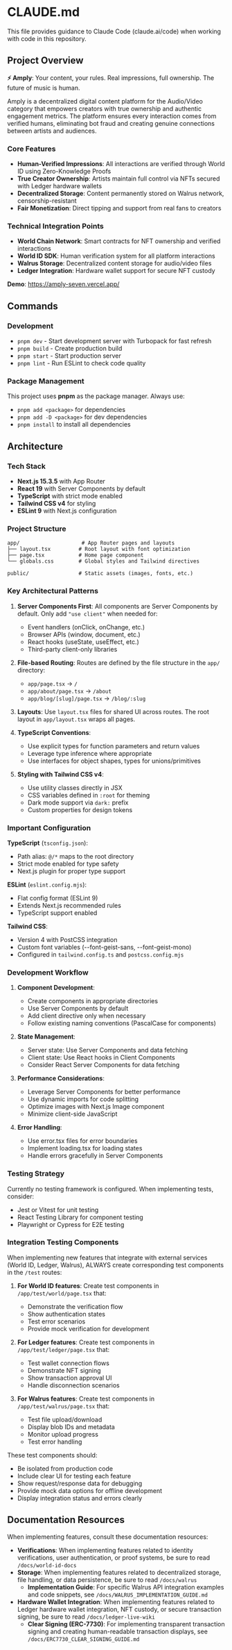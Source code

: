 # CLAUDE.md

This file provides guidance to Claude Code (claude.ai/code) when working with code in this repository.

## Project Overview

**⚡ Amply**: Your content, your rules. Real impressions, full ownership. The future of music is human.

Amply is a decentralized digital content platform for the Audio/Video category that empowers creators with true ownership and authentic engagement metrics. The platform ensures every interaction comes from verified humans, eliminating bot fraud and creating genuine connections between artists and audiences.

### Core Features
- **Human-Verified Impressions**: All interactions are verified through World ID using Zero-Knowledge Proofs
- **True Creator Ownership**: Artists maintain full control via NFTs secured with Ledger hardware wallets
- **Decentralized Storage**: Content permanently stored on Walrus network, censorship-resistant
- **Fair Monetization**: Direct tipping and support from real fans to creators

### Technical Integration Points
- **World Chain Network**: Smart contracts for NFT ownership and verified interactions
- **World ID SDK**: Human verification system for all platform interactions
- **Walrus Storage**: Decentralized content storage for audio/video files
- **Ledger Integration**: Hardware wallet support for secure NFT custody

**Demo**: https://amply-seven.vercel.app/

## Commands

### Development
- `pnpm dev` - Start development server with Turbopack for fast refresh
- `pnpm build` - Create production build
- `pnpm start` - Start production server
- `pnpm lint` - Run ESLint to check code quality

### Package Management
This project uses **pnpm** as the package manager. Always use:
- `pnpm add <package>` for dependencies
- `pnpm add -D <package>` for dev dependencies
- `pnpm install` to install all dependencies

## Architecture

### Tech Stack
- **Next.js 15.3.5** with App Router
- **React 19** with Server Components by default
- **TypeScript** with strict mode enabled
- **Tailwind CSS v4** for styling
- **ESLint 9** with Next.js configuration

### Project Structure
```
app/                    # App Router pages and layouts
├── layout.tsx         # Root layout with font optimization
├── page.tsx           # Home page component
└── globals.css        # Global styles and Tailwind directives

public/                # Static assets (images, fonts, etc.)
```

### Key Architectural Patterns

1. **Server Components First**: All components are Server Components by default. Only add `"use client"` when needed for:
   - Event handlers (onClick, onChange, etc.)
   - Browser APIs (window, document, etc.)
   - React hooks (useState, useEffect, etc.)
   - Third-party client-only libraries

2. **File-based Routing**: Routes are defined by the file structure in the `app/` directory:
   - `app/page.tsx` → `/`
   - `app/about/page.tsx` → `/about`
   - `app/blog/[slug]/page.tsx` → `/blog/:slug`

3. **Layouts**: Use `layout.tsx` files for shared UI across routes. The root layout in `app/layout.tsx` wraps all pages.

4. **TypeScript Conventions**:
   - Use explicit types for function parameters and return values
   - Leverage type inference where appropriate
   - Use interfaces for object shapes, types for unions/primitives

5. **Styling with Tailwind CSS v4**:
   - Use utility classes directly in JSX
   - CSS variables defined in `:root` for theming
   - Dark mode support via `dark:` prefix
   - Custom properties for design tokens

### Important Configuration

**TypeScript** (`tsconfig.json`):
- Path alias: `@/*` maps to the root directory
- Strict mode enabled for type safety
- Next.js plugin for proper type support

**ESLint** (`eslint.config.mjs`):
- Flat config format (ESLint 9)
- Extends Next.js recommended rules
- TypeScript support enabled

**Tailwind CSS**:
- Version 4 with PostCSS integration
- Custom font variables (--font-geist-sans, --font-geist-mono)
- Configured in `tailwind.config.ts` and `postcss.config.mjs`

### Development Workflow

1. **Component Development**:
   - Create components in appropriate directories
   - Use Server Components by default
   - Add client directive only when necessary
   - Follow existing naming conventions (PascalCase for components)

2. **State Management**:
   - Server state: Use Server Components and data fetching
   - Client state: Use React hooks in Client Components
   - Consider React Server Components for data fetching

3. **Performance Considerations**:
   - Leverage Server Components for better performance
   - Use dynamic imports for code splitting
   - Optimize images with Next.js Image component
   - Minimize client-side JavaScript

4. **Error Handling**:
   - Use error.tsx files for error boundaries
   - Implement loading.tsx for loading states
   - Handle errors gracefully in Server Components

### Testing Strategy
Currently no testing framework is configured. When implementing tests, consider:
- Jest or Vitest for unit testing
- React Testing Library for component testing
- Playwright or Cypress for E2E testing

### Integration Testing Components
When implementing new features that integrate with external services (World ID, Ledger, Walrus), ALWAYS create corresponding test components in the `/test` routes:

1. **For World ID features**: Create test components in `/app/test/world/page.tsx` that:
   - Demonstrate the verification flow
   - Show authentication states
   - Test error scenarios
   - Provide mock verification for development

2. **For Ledger features**: Create test components in `/app/test/ledger/page.tsx` that:
   - Test wallet connection flows
   - Demonstrate NFT signing
   - Show transaction approval UI
   - Handle disconnection scenarios

3. **For Walrus features**: Create test components in `/app/test/walrus/page.tsx` that:
   - Test file upload/download
   - Display blob IDs and metadata
   - Monitor upload progress
   - Test error handling

These test components should:
- Be isolated from production code
- Include clear UI for testing each feature
- Show request/response data for debugging
- Provide mock data options for offline development
- Display integration status and errors clearly

## Documentation Resources

When implementing features, consult these documentation resources:

- **Verifications**: When implementing features related to identity verifications, user authentication, or proof systems, be sure to read `/docs/world-id-docs`
- **Storage**: When implementing features related to decentralized storage, file handling, or data persistence, be sure to read `/docs/walrus`
  - **Implementation Guide**: For specific Walrus API integration examples and code snippets, see `/docs/WALRUS_IMPLEMENTATION_GUIDE.md`
- **Hardware Wallet Integration**: When implementing features related to Ledger hardware wallet integration, NFT custody, or secure transaction signing, be sure to read `/docs/ledger-live-wiki`
  - **Clear Signing (ERC-7730)**: For implementing transparent transaction signing and creating human-readable transaction displays, see `/docs/ERC7730_CLEAR_SIGNING_GUIDE.md`